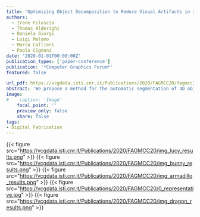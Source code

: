 ```yaml
---
title: 'Optimizing Object Decomposition to Reduce Visual Artifacts in 3D Printing'
authors:
  - Irene Filoscia
  - Thomas Alderighi
  - Daniela Giorgi
  - Luigi Malomo
  - Marco Callieri
  - Paolo Cignoni
date: '2020-01-01T00:00:00Z'
publication_types: ['paper-conference']
publication: '*Computer Graphics Forum*'
featured: false

url_pdf: https://vcgdata.isti.cnr.it/Publications/2020/FAGMCC20/fagmcc20.pdf
abstract: 'We propose a method for the automatic segmentation of 3D objects into parts which can be individually 3D printed and then reassembled by preserving the visual quality of the final object. Our technique focuses on minimizing the surface affected by supports, decomposing the object into multiple parts whose printing orientation is automatically chosen. The segmentation reduces the visual impact on the fabricated model producing non-planar cuts that adapt to the object shape. This is performed by solving an optimization problem that balances the effects of supports and cuts, while trying to place both in occluded regions of the object surface. To assess the practical impact of the solution, we show a number of segmented, 3D printed and reassembled objects.  https://diglib.eg.org/handle/10.1111/cgf13941'
image:
#    caption: 'Image'
    focal_point: ''
    preview_only: false
    share: false
tags:
- Digital Fabrication
---
```

{{< figure src="https://vcgdata.isti.cnr.it/Publications/2020/FAGMCC20/img_lucy_results.png" >}}
{{< figure src="https://vcgdata.isti.cnr.it/Publications/2020/FAGMCC20/img_bunny_results.png" >}}
{{< figure src="https://vcgdata.isti.cnr.it/Publications/2020/FAGMCC20/img_armadillo_results.png" >}}
{{< figure src="https://vcgdata.isti.cnr.it/Publications/2020/FAGMCC20/0_representative.jpg" >}}
{{< figure src="https://vcgdata.isti.cnr.it/Publications/2020/FAGMCC20/img_dragon_results.png" >}}
